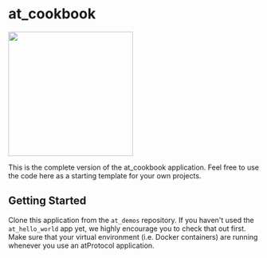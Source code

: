 # at_cookbook

<img width=250px src="https://atsign.dev/assets/img/atPlatform_logo_gray.svg?sanitize=true">

This is the complete version of the at_cookbook application. Feel free to use the code here as a starting template for your own projects.

## Getting Started

Clone this application from the `at_demos` repository. If you haven't used the `at_hello_world` app yet, we highly encourage you to check that out first. Make sure that your virtual environment (i.e. Docker containers) are running whenever you use an atProtocol application.
